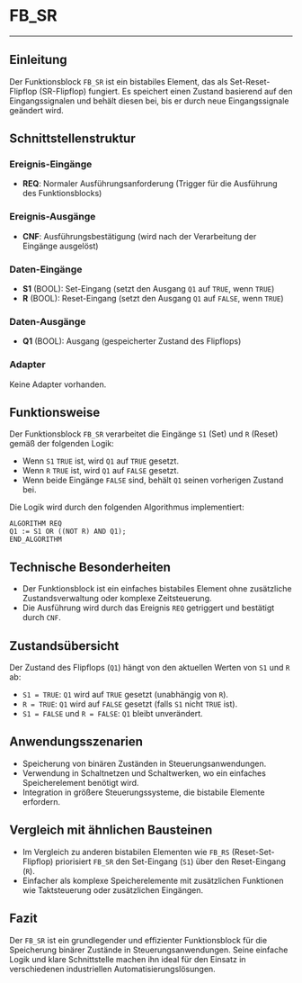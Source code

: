 # FB_SR

* * * * * * * * * *
## Einleitung
Der Funktionsblock `FB_SR` ist ein bistabiles Element, das als Set-Reset-Flipflop (SR-Flipflop) fungiert. Es speichert einen Zustand basierend auf den Eingangssignalen und behält diesen bei, bis er durch neue Eingangssignale geändert wird.

## Schnittstellenstruktur

### **Ereignis-Eingänge**
- **REQ**: Normaler Ausführungsanforderung (Trigger für die Ausführung des Funktionsblocks)

### **Ereignis-Ausgänge**
- **CNF**: Ausführungsbestätigung (wird nach der Verarbeitung der Eingänge ausgelöst)

### **Daten-Eingänge**
- **S1** (BOOL): Set-Eingang (setzt den Ausgang `Q1` auf `TRUE`, wenn `TRUE`)
- **R** (BOOL): Reset-Eingang (setzt den Ausgang `Q1` auf `FALSE`, wenn `TRUE`)

### **Daten-Ausgänge**
- **Q1** (BOOL): Ausgang (gespeicherter Zustand des Flipflops)

### **Adapter**
Keine Adapter vorhanden.

## Funktionsweise
Der Funktionsblock `FB_SR` verarbeitet die Eingänge `S1` (Set) und `R` (Reset) gemäß der folgenden Logik:
- Wenn `S1` `TRUE` ist, wird `Q1` auf `TRUE` gesetzt.
- Wenn `R` `TRUE` ist, wird `Q1` auf `FALSE` gesetzt.
- Wenn beide Eingänge `FALSE` sind, behält `Q1` seinen vorherigen Zustand bei.

Die Logik wird durch den folgenden Algorithmus implementiert:
```ST
ALGORITHM REQ
Q1 := S1 OR ((NOT R) AND Q1);
END_ALGORITHM
```

## Technische Besonderheiten
- Der Funktionsblock ist ein einfaches bistabiles Element ohne zusätzliche Zustandsverwaltung oder komplexe Zeitsteuerung.
- Die Ausführung wird durch das Ereignis `REQ` getriggert und bestätigt durch `CNF`.

## Zustandsübersicht
Der Zustand des Flipflops (`Q1`) hängt von den aktuellen Werten von `S1` und `R` ab:
- `S1 = TRUE`: `Q1` wird auf `TRUE` gesetzt (unabhängig von `R`).
- `R = TRUE`: `Q1` wird auf `FALSE` gesetzt (falls `S1` nicht `TRUE` ist).
- `S1 = FALSE` und `R = FALSE`: `Q1` bleibt unverändert.

## Anwendungsszenarien
- Speicherung von binären Zuständen in Steuerungsanwendungen.
- Verwendung in Schaltnetzen und Schaltwerken, wo ein einfaches Speicherelement benötigt wird.
- Integration in größere Steuerungssysteme, die bistabile Elemente erfordern.

## Vergleich mit ähnlichen Bausteinen
- Im Vergleich zu anderen bistabilen Elementen wie `FB_RS` (Reset-Set-Flipflop) priorisiert `FB_SR` den Set-Eingang (`S1`) über den Reset-Eingang (`R`).
- Einfacher als komplexe Speicherelemente mit zusätzlichen Funktionen wie Taktsteuerung oder zusätzlichen Eingängen.

## Fazit
Der `FB_SR` ist ein grundlegender und effizienter Funktionsblock für die Speicherung binärer Zustände in Steuerungsanwendungen. Seine einfache Logik und klare Schnittstelle machen ihn ideal für den Einsatz in verschiedenen industriellen Automatisierungslösungen.